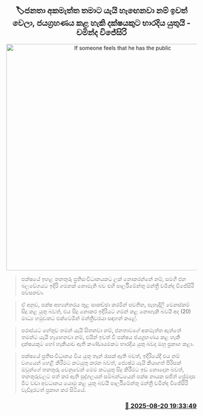 <p align='center'><b><h2 align='center' title='If someone feels that he has the public's disapproval, he should step down and hand over power to someone capable of winning - Chaminda Wijesiri'>🏷ජනතා අකමැත්ත තමාට යැයි හැඟෙනවා නම් ඉවත් වෙලා, ජයග්‍රහණය කළ හැකි දක්ෂයකුට භාරදිය යුතුයි - චමින්ද විජේසිරි</h2></b></p>
<p align='center'><img src='https://helakuru.sgp1.cdn.digitaloceanspaces.com/esana/images/lib/chaminda-wijesiri-media-new.jpg' width='600' alt='If someone feels that he has the public's disapproval, he should step down and hand over power to someone capable of winning - Chaminda Wijesiri'></p>

> පක්ෂයේ ඉහළ තනතුරු ප්‍රතිසංවිධානයකට ලක් නොකරන්නේ නම්, සමගි ජන බලවේගයට ඉදිරි ගමනක් නොමැති බව එහි පාර්ලිමේන්තු මන්ත්‍රී චමින්ද විජේසිරි පවසනවා.

> ඒ අනුව, පක්ෂ අභ්‍යන්තරය තුළ සාකච්ඡා කරමින් පවතින, පැහැදිලි වෙනස්කම් සිදු කළ යුතු බවත්, එය සිදු නොකර ඉදිරියට ගමන් කළ නොහැකි බවයි අද (20) මාධ්‍ය හමුවකට එක්වෙමින් මන්ත්‍රීවරයා සඳහන් කළේ.

> පරාජයට හේතුව තමන් යැයි සිතනවා නම්, ජනතාවගේ අකමැත්ත ඇත්තේ තමන්ට යැයි හැඟෙනවා නම්, එයින් ඉවත් වී පක්ෂය ජයග්‍රහණය කළ හැකි දක්ෂයකුට හෝ හැකියාව ඇති කණ්ඩායමකට භාරදිය යුතු බවද ඔහු ප්‍රකාශ කළා.

> පක්ෂයේ ප්‍රතිසංවිධානය විය යුතු තැන් රැසක් ඇති බවත්, ඉදිරියේදී එය නම් වශයෙන් හෙළි කිරීමට කටයුතු කරන බවත්, ජ්‍යෙෂ්ඨ යැයි කියාගත් පිරිසක් ඔවුන්ගේ තනතුරු වෙනුවෙන් මෙම කටයුතු සිදු කිරීමට ඉඩ නොදෙන බවත්, තනතුරුවලට පත් කර ඇති පුද්ගලයන් සම්බන්ධයෙන් පක්ෂ නායක සජිත් ප්‍රේමදාස මීට වඩා අවධානය යොමු කළ යුතු බවයි පාර්ලිමේන්තු මන්ත්‍රී චමින්ද විජේසිරි වැඩිදුරටත් ප්‍රකාශ කර සිටියේ.



<h3 align='right'><a href='https://www.helakuru.lk/esana/p/112870/'>📅 2025-08-20 19:33:49</a></h3>
